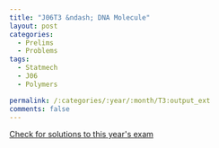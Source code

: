 ```yaml
---
title: "J06T3 &ndash; DNA Molecule"
layout: post
categories:
  - Prelims
  - Problems
tags:
  - Statmech
  - J06
  - Polymers

permalink: /:categories/:year/:month/T3:output_ext
comments: false
---
```

<object data="2006J3T.pdf" type="application/pdf" width="100%" height="500"></object>
<div class="message"><a href='https://princetonprelim.com/prelim/16/'>Check for solutions to this year's exam</a></div>